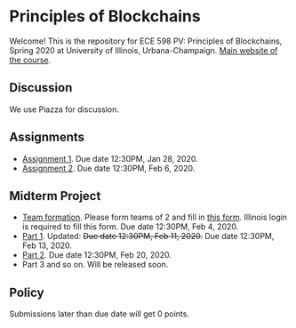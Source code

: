 # Principles of Blockchains

Welcome! This is the repository for ECE 598 PV: Principles of Blockchains, Spring 2020 at University of Illinois, Urbana-Champaign. [Main website of the course](https://courses.grainger.illinois.edu/ece598pv/sp2020/).

## Discussion
We use Piazza for discussion.

## Assignments

- [Assignment 1](Assignment1). Due date 12:30PM, Jan 28, 2020.
- [Assignment 2](Assignment2). Due date 12:30PM, Feb 6, 2020.

## Midterm Project

- [Team formation](https://forms.gle/e4UXyXrHUJfancqS6). Please form teams of 2 and fill in [this form](https://forms.gle/e4UXyXrHUJfancqS6). Illinois login is required to fill this form. Due date 12:30PM, Feb 4, 2020.
- [Part 1](MidtermProject1). Updated: ~~Due date 12:30PM, Feb 11, 2020.~~ Due date 12:30PM, Feb 13, 2020.
- [Part 2](MidtermProject2). Due date 12:30PM, Feb 20, 2020.
- Part 3 and so on. Will be released soon.

## Policy
Submissions later than due date will get 0 points.
